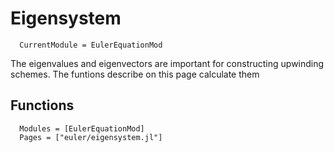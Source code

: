 # Eigensystem

```@meta
  CurrentModule = EulerEquationMod
```

The eigenvalues and eigenvectors are important for constructing upwinding
schemes.  The funtions describe on this page calculate them

## Functions

```@autodocs
  Modules = [EulerEquationMod]
  Pages = ["euler/eigensystem.jl"]
```



